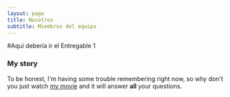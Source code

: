 ```yaml
---
layout: page
title: Nosotros
subtitle: Miembros del equipo
---
```


#Aquí debería ir el Entregable 1
### My story

To be honest, I'm having some trouble remembering right now, so why don't you just watch [my movie](https://en.wikipedia.org/wiki/The_Princess_Bride_%28film%29) and it will answer **all** your questions.
